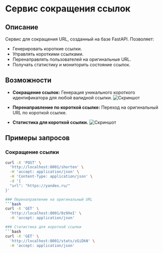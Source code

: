 # Сервис сокращения ссылок

## Описание
Сервис для сокращения URL, созданный на базе FastAPI. Позволяет:
- Генерировать короткие ссылки.
- Управлять короткими ссылками.
- Перенаправлять пользователей на оригинальные URL.
- Получать статистику и мониторить состояние ссылок.

## Возможности
- **Сокращение ссылок:** Генерация уникального короткого идентификатора для любой валидной ссылки.
 ![Скриншот](screenshot/post.png)

- **Перенаправление по короткой ссылке:** Переход на оригинальный URL по короткой ссылке.
- **Статистика для короткой ссылки.**
![Скриншот](screenshot/get.png)

## Примеры запросов

### Сокращение ссылки
```bash
curl -X 'POST' \
  'http://localhost:8001/shorten' \
  -H 'accept: application/json' \
  -H 'Content-Type: application/json' \
  -d '{
  "url": "https://yandex.ru/"
}'

### Перенаправление на оригинальный URL
```bash
curl -X 'GET' \
  'http://localhost:8001/0z9XeI' \
  -H 'accept: application/json'

### Статистика для короткой ссылки
```bash
curl -X 'GET' \
  'http://localhost:8001/stats/zGiDkN' \
  -H 'accept: application/json'
